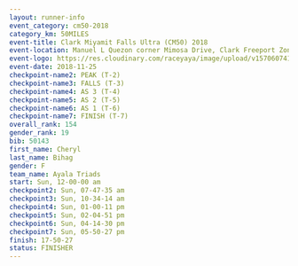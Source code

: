 ```yaml
---
layout: runner-info 
event_category: cm50-2018 
category_km: 50MILES 
event-title: Clark Miyamit Falls Ultra (CM50) 2018 
event-location: Manuel L Quezon corner Mimosa Drive, Clark Freeport Zone, Clark, Pampanga, Philippines 
event-logo: https://res.cloudinary.com/raceyaya/image/upload/v1570607412/logo/cm50_p8ydpq.jpg 
event-date: 2018-11-25 
checkpoint-name2: PEAK (T-2) 
checkpoint-name3: FALLS (T-3) 
checkpoint-name4: AS 3 (T-4) 
checkpoint-name5: AS 2 (T-5) 
checkpoint-name6: AS 1 (T-6) 
checkpoint-name7: FINISH (T-7) 
overall_rank: 154
gender_rank: 19
bib: 50143
first_name: Cheryl
last_name: Bihag
gender: F
team_name: Ayala Triads
start: Sun, 12-00-00 am
checkpoint2: Sun, 07-47-35 am
checkpoint3: Sun, 10-34-14 am
checkpoint4: Sun, 01-00-11 pm
checkpoint5: Sun, 02-04-51 pm
checkpoint6: Sun, 04-14-30 pm
checkpoint7: Sun, 05-50-27 pm
finish: 17-50-27
status: FINISHER
---
```

